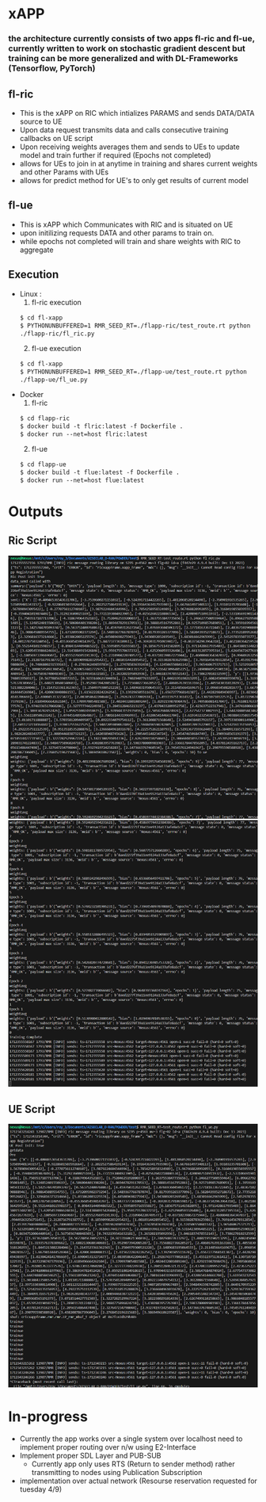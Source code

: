 # xAPP

### the architecture currently consists of two apps fl-ric and fl-ue, currently written to work on stochastic gradient descent but training can be more generalized and with DL-Frameworks (Tensorflow, PyTorch)

## fl-ric
 - This is the xAPP on RIC which intializes PARAMS and sends DATA/DATA source to UE
 - Upon data request transmits data and calls consecutive training callbacks on UE script
 - Upon receiving weights averages them and sends to UEs to update model and train further if required (Epochs not completed)
 - allows for UEs to join in at anytime in training and shares current weights and other Params with UEs
 - allows for predict method for UE's to only get results of current model


## fl-ue
 - This is xAPP which Communicates with RIC and is situated on UE
 - upon initilizing requests DATA and other params to train on.
 - while epochs not completed will train and share weights with RIC to aggregate

 ## Execution
  - Linux :
    1. fl-ric execution
    ``` 
    $ cd fl-xapp
    $ PYTHONUNBUFFERED=1 RMR_SEED_RT=./flapp-ric/test_route.rt python ./flapp-ric/fl_ric.py 
    ```
    2. fl-ue execution 
    ```
    $ cd fl-xapp
    $ PYTHONUNBUFFERED=1 RMR_SEED_RT=./flapp-ue/test_route.rt python ./flapp-ue/fl_ue.py 
    ```
  - Docker 
    1. fl-ric
    ``` 
    $ cd flapp-ric
    $ docker build -t flric:latest -f Dockerfile .
    $ docker run --net=host flric:latest
    ```
    2. fl-ue
    ``` 
    $ cd flapp-ue
    $ docker build -t flue:latest -f Dockerfile .
    $ docker run --net=host flue:latest
    ```

# Outputs

## Ric Script
<img src = outputs\ricout.png>
<img src = outputs\ricout1.png>

## UE Script
<img src = outputs\UEside.png>

 # In-progress
  - Currently the app works over a single system over localhost need to implement proper routing over n/w using E2-Interface
  - Implement proper SDL Layer and PUB-SUB
    - Currently app only uses RTS (Return to sender method) rather transmitting to nodes using Publication Subscription
 - implementation over actual network (Resourse reservation requested for tuesday 4/9)
